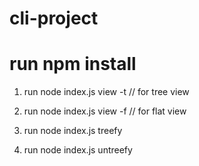 # cli-project

# run npm install
1. run node index.js view <path> -t // for tree view

2. run node index.js view <path> -f // for flat view

3. run node index.js treefy <src> <dest> 

4. run node index.js untreefy <src> <dest>
